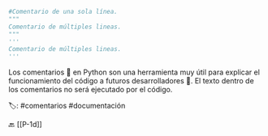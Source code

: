 ```python title:comentarios.py
#Comentario de una sola línea.
"""
Comentario de múltiples lineas.
"""
'''
Comentario de múltiples lineas.
'''
```

Los comentarios 💬 en Python son una herramienta muy útil para explicar el funcionamiento del código a futuros desarrolladores 📜. El texto dentro de los comentarios no será ejecutado por el código.

🏷️: #comentarios #documentación 

🔙 [[P-1d]]